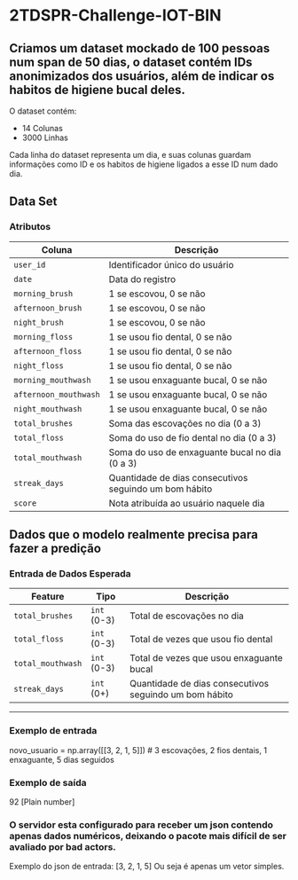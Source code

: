 # 2TDSPR-Challenge-IOT-BIN

## Criamos um dataset mockado de 100 pessoas num span de 50 dias, o dataset contém IDs anonimizados dos usuários, além de indicar os habitos de higiene bucal deles.

O dataset contém:
* 14 Colunas
* 3000 Linhas

Cada linha do dataset representa um dia, e suas colunas guardam informações como ID e os habitos de higiene ligados a esse ID num dado dia.

## Data Set
### **Atributos**
| Coluna                   | Descrição |
|-------------------------|------------|
| `user_id`              | Identificador único do usuário |
| `date`                 | Data do registro |
| `morning_brush`        | 1 se escovou, 0 se não |
| `afternoon_brush`      | 1 se escovou, 0 se não |
| `night_brush`         | 1 se escovou, 0 se não |
| `morning_floss`        | 1 se usou fio dental, 0 se não |
| `afternoon_floss`      | 1 se usou fio dental, 0 se não |
| `night_floss`          | 1 se usou fio dental, 0 se não |
| `morning_mouthwash`    | 1 se usou enxaguante bucal, 0 se não |
| `afternoon_mouthwash`  | 1 se usou enxaguante bucal, 0 se não |
| `night_mouthwash`      | 1 se usou enxaguante bucal, 0 se não |
| `total_brushes`        | Soma das escovações no dia (0 a 3) |
| `total_floss`          | Soma do uso de fio dental no dia (0 a 3) |
| `total_mouthwash`      | Soma do uso de enxaguante bucal no dia (0 a 3) |
| `streak_days`          | Quantidade de dias consecutivos seguindo um bom hábito |
| `score`               | Nota atribuída ao usuário naquele dia |

## Dados que o modelo realmente precisa para fazer a predição
### **Entrada de Dados Esperada**
| Feature           | Tipo  | Descrição |
|-------------------|------|-----------|
| `total_brushes`  | `int` (0-3) | Total de escovações no dia |
| `total_floss`    | `int` (0-3) | Total de vezes que usou fio dental |
| `total_mouthwash`| `int` (0-3) | Total de vezes que usou enxaguante bucal |
| `streak_days`    | `int` (0+)  | Quantidade de dias consecutivos seguindo um bom hábito |

--------------------------------------------------------------------------------------------------------------------------------------

### Exemplo de entrada
novo_usuario = np.array([[3, 2, 1, 5]])  # 3 escovações, 2 fios dentais, 1 enxaguante, 5 dias seguidos

### Exemplo de saída
92 [Plain number]

### O servidor esta configurado para receber um json contendo apenas dados numéricos, deixando o pacote mais difícil de ser avaliado por bad actors.
Exemplo do json de entrada: [3, 2, 1, 5] Ou seja é apenas um vetor simples.


